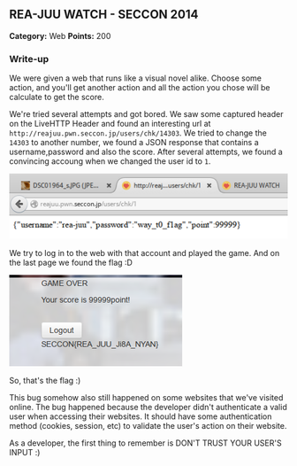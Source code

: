 ## REA-JUU WATCH - SECCON 2014

**Category:** Web
**Points:** 200

> 

### Write-up

We were given a web that runs like a visual novel alike.
Choose some action, and you'll get another action and all the action you chose will be calculate to get the score.

We're tried several attempts and got bored. We saw some captured header on the LiveHTTP Header and found an interesting url at `http://reajuu.pwn.seccon.jp/users/chk/14303`. We tried to change the `14303` to another number, we found a JSON response that contains a username,password and also the score. After several attempts, we found a convincing accoung when we changed the user id to `1`.

![Image](vuln.png)

We try to log in to the web with that account and played the game. And on the last page we found the flag :D

![Image](flag.png)

So, that's the flag :)

This bug somehow also still happened on some websites that we've visited online. The bug happened because the developer didn't authenticate a valid user when accessing their websites. It should have some authentication method (cookies, session, etc) to validate the user's action on their website. 

As a developer, the first thing to remember is DON'T TRUST YOUR USER'S INPUT :)